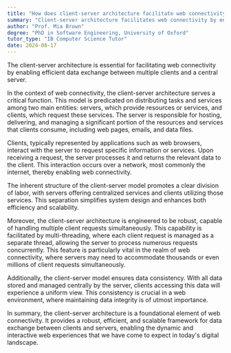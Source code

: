 ```yaml
---
title: "How does client-server architecture facilitate web connectivity?"
summary: "Client-server architecture facilitates web connectivity by enabling data exchange between multiple clients and a central server."
author: "Prof. Mia Brown"
degree: "PhD in Software Engineering, University of Oxford"
tutor_type: "IB Computer Science Tutor"
date: 2024-08-17
---
```


The client-server architecture is essential for facilitating web connectivity by enabling efficient data exchange between multiple clients and a central server.

In the context of web connectivity, the client-server architecture serves a critical function. This model is predicated on distributing tasks and services among two main entities: servers, which provide resources or services, and clients, which request these services. The server is responsible for hosting, delivering, and managing a significant portion of the resources and services that clients consume, including web pages, emails, and data files.

Clients, typically represented by applications such as web browsers, interact with the server to request specific information or services. Upon receiving a request, the server processes it and returns the relevant data to the client. This interaction occurs over a network, most commonly the internet, thereby enabling web connectivity.

The inherent structure of the client-server model promotes a clear division of labor, with servers offering centralized services and clients utilizing those services. This separation simplifies system design and enhances both efficiency and scalability.

Moreover, the client-server architecture is engineered to be robust, capable of handling multiple client requests simultaneously. This capability is facilitated by multi-threading, where each client request is managed as a separate thread, allowing the server to process numerous requests concurrently. This feature is particularly vital in the realm of web connectivity, where servers may need to accommodate thousands or even millions of client requests simultaneously.

Additionally, the client-server model ensures data consistency. With all data stored and managed centrally by the server, clients accessing this data will experience a uniform view. This consistency is crucial in a web environment, where maintaining data integrity is of utmost importance.

In summary, the client-server architecture is a foundational element of web connectivity. It provides a robust, efficient, and scalable framework for data exchange between clients and servers, enabling the dynamic and interactive web experiences that we have come to expect in today's digital landscape.
    